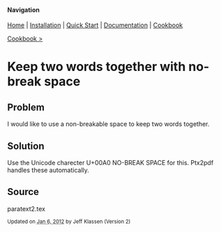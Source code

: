#### Navigation

[Home](../home/README.md)  | [Installation](../installation/README.md) | [Quick Start](../quick-start/README.md) | [Documentation](../documentation/README.md) | [Cookbook ](../documentation/README.md) 

[Cookbook >](../README.md) 


# <span class="entry-title">Keep two words together with no-break space</span>



## <a name="TOC-Problem">Problem</a>

<a name="TOC-Problem">

I would like to use a non-breakable space to keep two words together.

</a>

## <a name="TOC-Problem"></a><a name="TOC-Solution">Solution</a>

<a name="TOC-Solution">

Use the Unicode charecter U+00A0 NO-BREAK SPACE for this. Ptx2pdf handles these automatically.

</a>

## <a name="TOC-Solution"></a><a name="TOC-Source">Source</a>



paratext2.tex



<small>Updated on <abbr class="updated" title="2012-01-06T15:14:53.405Z">Jan 6, 2012</abbr> by <span class="author"><span class="vcard">Jeff Klassen</span> </span>(Version <span class="sites:revision">2</span>)</small>  

